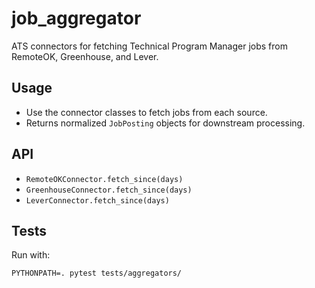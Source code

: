 # job_aggregator

ATS connectors for fetching Technical Program Manager jobs from RemoteOK, Greenhouse, and Lever.

## Usage
- Use the connector classes to fetch jobs from each source.
- Returns normalized `JobPosting` objects for downstream processing.

## API
- `RemoteOKConnector.fetch_since(days)`
- `GreenhouseConnector.fetch_since(days)`
- `LeverConnector.fetch_since(days)`

## Tests
Run with:
```
PYTHONPATH=. pytest tests/aggregators/
```
